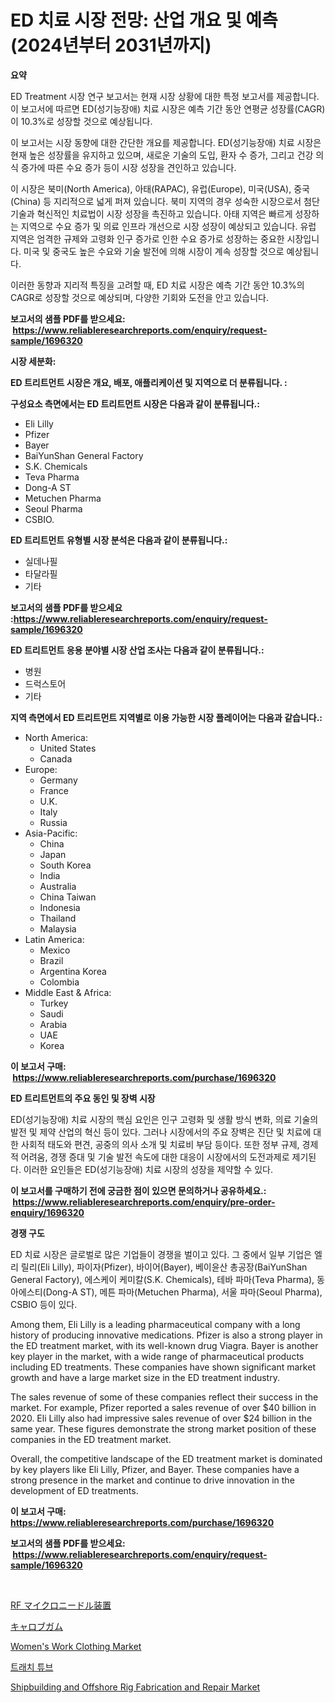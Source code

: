<p><h1>ED 치료 시장 전망: 산업 개요 및 예측 (2024년부터 2031년까지)</h1></p><p><strong>요약</strong></p>
<p><p>ED Treatment 시장 연구 보고서는 현재 시장 상황에 대한 특정 보고서를 제공합니다. 이 보고서에 따르면 ED(성기능장애) 치료 시장은 예측 기간 동안 연평균 성장률(CAGR)이 10.3%로 성장할 것으로 예상됩니다.</p><p>이 보고서는 시장 동향에 대한 간단한 개요를 제공합니다. ED(성기능장애) 치료 시장은 현재 높은 성장률을 유지하고 있으며, 새로운 기술의 도입, 환자 수 증가, 그리고 건강 의식 증가에 따른 수요 증가 등이 시장 성장을 견인하고 있습니다.</p><p>이 시장은 북미(North America), 아태(RAPAC), 유럽(Europe), 미국(USA), 중국(China) 등 지리적으로 넓게 퍼져 있습니다. 북미 지역의 경우 성숙한 시장으로서 첨단 기술과 혁신적인 치료법이 시장 성장을 촉진하고 있습니다. 아태 지역은 빠르게 성장하는 지역으로 수요 증가 및 의료 인프라 개선으로 시장 성장이 예상되고 있습니다. 유럽 지역은 엄격한 규제와 고령화 인구 증가로 인한 수요 증가로 성장하는 중요한 시장입니다. 미국 및 중국도 높은 수요와 기술 발전에 의해 시장이 계속 성장할 것으로 예상됩니다.</p><p>이러한 동향과 지리적 특징을 고려할 때, ED 치료 시장은 예측 기간 동안 10.3%의 CAGR로 성장할 것으로 예상되며, 다양한 기회와 도전을 안고 있습니다.</p></p>
<p><strong>보고서의 샘플 PDF를 받으세요: &nbsp;<a href="https://www.reliableresearchreports.com/enquiry/request-sample/1696320">https://www.reliableresearchreports.com/enquiry/request-sample/1696320</a></strong></p>
<p><strong>시장 세분화:</strong></p>
<p><strong> ED 트리트먼트 시장은 개요, 배포, 애플리케이션 및 지역으로 더 분류됩니다. :</strong></p>
<p><strong>구성요소 측면에서는 ED 트리트먼트 시장은 다음과 같이 분류됩니다.:</strong></p>
<p><ul><li>Eli Lilly</li><li>Pfizer</li><li>Bayer</li><li>BaiYunShan General Factory</li><li>S.K. Chemicals</li><li>Teva Pharma</li><li>Dong-A ST</li><li>Metuchen Pharma</li><li>Seoul Pharma</li><li>CSBIO.</li></ul></p>
<p><strong> ED 트리트먼트 유형별 시장 분석은 다음과 같이 분류됩니다.:</strong></p>
<p><ul><li>실데나필</li><li>타달라필</li><li>기타</li></ul></p>
<p><strong>보고서의 샘플 PDF를 받으세요 :<a href="https://www.reliableresearchreports.com/enquiry/request-sample/1696320">https://www.reliableresearchreports.com/enquiry/request-sample/1696320</a></strong></p>
<p><strong> ED 트리트먼트 응용 분야별 시장 산업 조사는 다음과 같이 분류됩니다.:</strong></p>
<p><ul><li>병원</li><li>드럭스토어</li><li>기타</li></ul></p>
<p><strong>지역 측면에서 ED 트리트먼트 지역별로 이용 가능한 시장 플레이어는 다음과 같습니다.:</strong></p>
<p><ul>
    <li>
        North America:
        <ul>
            <li>United States</li>
            <li>Canada</li>
        </ul>
    </li>
    <li>
        Europe:
        <ul>
            <li>Germany</li>
            <li>France</li>
            <li>U.K.</li>
            <li>Italy</li>
            <li>Russia</li>
        </ul>
    </li>
    <li>
        Asia-Pacific:
        <ul>
            <li>China</li>
            <li>Japan</li>
            <li>South Korea</li>
            <li>India</li>
            <li>Australia</li>
            <li>China Taiwan</li>
            <li>Indonesia</li>
            <li>Thailand</li>
            <li>Malaysia</li>
        </ul>
    </li>
    <li>
        Latin America:
        <ul>
            <li>Mexico</li>
            <li>Brazil</li>
            <li>Argentina Korea</li>
            <li>Colombia</li>
        </ul>
    </li>
    <li>
        Middle East & Africa:
        <ul>
            <li>Turkey</li>
            <li>Saudi</li>
            <li>Arabia</li>
            <li>UAE</li>
            <li>Korea</li>
        </ul>
    </li>
    </ul></p>
<p><strong>이 보고서 구매: &nbsp;<a href="https://www.reliableresearchreports.com/purchase/1696320">https://www.reliableresearchreports.com/purchase/1696320</a></strong></p>
<p><strong>ED 트리트먼트의 주요 동인 및 장벽 시장</strong></p>
<p><p>ED(성기능장애) 치료 시장의 핵심 요인은 인구 고령화 및 생활 방식 변화, 의료 기술의 발전 및 제약 산업의 혁신 등이 있다. 그러나 시장에서의 주요 장벽은 진단 및 치료에 대한 사회적 태도와 편견, 공중의 의사 소개 및 치료비 부담 등이다. 또한 정부 규제, 경제적 어려움, 경쟁 증대 및 기술 발전 속도에 대한 대응이 시장에서의 도전과제로 제기된다. 이러한 요인들은 ED(성기능장애) 치료 시장의 성장을 제약할 수 있다.</p></p>
<p><strong>이 보고서를 구매하기 전에 궁금한 점이 있으면 문의하거나 공유하세요.: &nbsp;<a href="https://www.reliableresearchreports.com/enquiry/pre-order-enquiry/1696320">https://www.reliableresearchreports.com/enquiry/pre-order-enquiry/1696320</a></strong></p>
<p><strong>경쟁 구도</strong></p>
<p><p>ED 치료 시장은 글로벌로 많은 기업들이 경쟁을 벌이고 있다. 그 중에서 일부 기업은 엘리 릴리(Eli Lilly), 파이자(Pfizer), 바이어(Bayer), 베이윤산 총공장(BaiYunShan General Factory), 에스케이 케미칼(S.K. Chemicals), 테바 파마(Teva Pharma), 동아에스티(Dong-A ST), 메튼 파마(Metuchen Pharma), 서울 파마(Seoul Pharma), CSBIO 등이 있다.</p><p>Among them, Eli Lilly is a leading pharmaceutical company with a long history of producing innovative medications. Pfizer is also a strong player in the ED treatment market, with its well-known drug Viagra. Bayer is another key player in the market, with a wide range of pharmaceutical products including ED treatments. These companies have shown significant market growth and have a large market size in the ED treatment industry.</p><p>The sales revenue of some of these companies reflect their success in the market. For example, Pfizer reported a sales revenue of over $40 billion in 2020. Eli Lilly also had impressive sales revenue of over $24 billion in the same year. These figures demonstrate the strong market position of these companies in the ED treatment market.</p><p>Overall, the competitive landscape of the ED treatment market is dominated by key players like Eli Lilly, Pfizer, and Bayer. These companies have a strong presence in the market and continue to drive innovation in the development of ED treatments.</p></p>
<p><strong>이 보고서 구매: &nbsp; <a href="https://www.reliableresearchreports.com/purchase/1696320">https://www.reliableresearchreports.com/purchase/1696320</a></strong></p>
<p><strong>보고서의 샘플 PDF를 받으세요: &nbsp;<a href="https://www.reliableresearchreports.com/enquiry/request-sample/1696320">https://www.reliableresearchreports.com/enquiry/request-sample/1696320</a></strong><strong></strong></p>
<p>&nbsp;</p>
<p><p><a href="https://github.com/joaejkdzgyljvo6/Market-Research-Report-List-1/blob/main/52651995045.md">RF マイクロニードル装置</a></p><p><a href="https://medium.com/@lillianamurazik2023/%E3%82%AB%E3%83%AD%E3%83%96%E3%82%AC%E3%83%A0%E5%B8%82%E5%A0%B4%E3%81%AE%E5%88%86%E6%9E%90-%E3%82%B0%E3%83%AD%E3%83%BC%E3%83%90%E3%83%AB%E7%94%A3%E6%A5%AD%E3%81%AE%E8%A6%8B%E9%80%9A%E3%81%97%E3%81%A8%E4%BA%88%E6%B8%AC-2024%E5%B9%B4%E3%81%8B%E3%82%892031%E5%B9%B4-3b535d96d488">キャロブガム</a></p><p><a href="https://github.com/lylyparadise/Market-Research-Report-List-2/blob/main/womens-work-clothing-market.md">Women's Work Clothing Market</a></p><p><a href="https://github.com/vsap75a286l/Market-Research-Report-List-1/blob/main/67404114618.md">트래치 튜브</a></p><p><a href="https://issuu.com/reportprime-2/docs/shipbuilding-and-offshore-rig-fabrication-and-repa">Shipbuilding and Offshore Rig Fabrication and Repair Market</a></p></p>